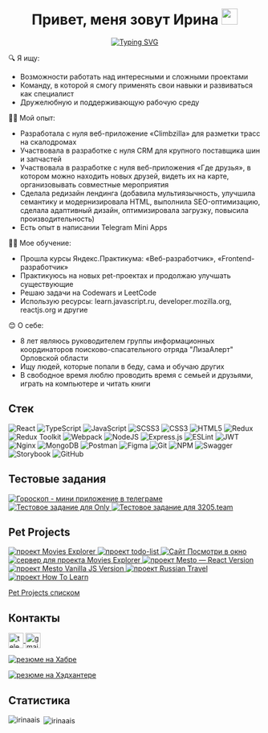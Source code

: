 <h1 align="center">Привет, меня зовут Ирина
  <img src="https://github.com/blackcater/blackcater/raw/main/images/Hi.gif" height="32"/>
</h1>
<p align="center">
  <a href="https://git.io/typing-svg">
    <img src="https://readme-typing-svg.herokuapp.com?font=Fira+Code&pause=1000&color=EFF7F2&background=BB2649&center=true&vCenter=true&width=435&lines=%D0%AF+%E2%80%94+frontend-%D1%80%D0%B0%D0%B7%D1%80%D0%B0%D0%B1%D0%BE%D1%82%D1%87%D0%B8%D0%BA" alt="Typing SVG" />
  </a>
</p>

🔍 Я ищу:

- Возможности работать над интересными и сложными проектами
- Команду, в которой я смогу применять свои навыки и развиваться как специалист
- Дружелюбную и поддерживающую рабочую среду
  
👩‍💻 Мой опыт:

- Разработала с нуля веб-приложение «Climbzilla» для разметки трасс на скалодромах
- Участвовала в разработке с нуля CRM для крупного поставщика шин и запчастей
- Участвовала в разработке с нуля веб-приложения «Где друзья», в котором можно находить новых друзей, видеть их на карте, организовывать совместные мероприятия
- Сделала редизайн лендинга (добавила мультиязычность, улучшила семантику и модернизировала HTML, выполнила SEO-оптимизацию, сделала адаптивный дизайн, оптимизировала загрузку, повысила производительность)
- Есть опыт в написании Telegram Mini Apps
  
👩‍🎓 Мое обучение:

- Прошла курсы Яндекс.Практикума: «Веб-разработчик», «Frontend-разработчик»
- Практикуюсь на новых pet-проектах и продолжаю улучшать существующие
- Решаю задачи на Codewars и LeetCode
- Использую ресурсы: learn.javascript.ru, developer.mozilla.org, reactjs.org и другие

😊 О себе:

- 8 лет являюсь руководителем группы информационных координаторов поисково-спасательного отряда "ЛизаАлерт" Орловской области
- Ищу людей, которые попали в беду, сама и обучаю других
- В свободное время люблю проводить время с семьей и друзьями, играть на компьютере и читать книги

  
<h2>Cтек</h2>

![React](https://img.shields.io/badge/react-%2320232a.svg?style=for-the-badge&logo=react&logoColor=%2361DAFB)
![TypeScript](https://img.shields.io/badge/typescript-%23007ACC.svg?style=for-the-badge&logo=typescript&logoColor=white)
![JavaScript](https://img.shields.io/badge/javascript-%23323330.svg?style=for-the-badge&logo=javascript&logoColor=%23F7DF1E)
![SCSS3](https://img.shields.io/badge/scss-%231573B6.svg?style=for-the-badge&logo=css3&logoColor=white)
![CSS3](https://img.shields.io/badge/css3-%231572B6.svg?style=for-the-badge&logo=css3&logoColor=white)
![HTML5](https://img.shields.io/badge/html5-%23E34F26.svg?style=for-the-badge&logo=html5&logoColor=white)
![Redux](https://img.shields.io/badge/redux-%23593d88.svg?style=for-the-badge&logo=redux&logoColor=white)
![Redux Toolkit](https://img.shields.io/badge/redux.toolkit-%23593d78.svg?style=for-the-badge&logo=redux&logoColor=white)
![Webpack](https://img.shields.io/badge/webpack-%238DD6F9.svg?style=for-the-badge&logo=webpack&logoColor=black)
![NodeJS](https://img.shields.io/badge/node.js-6DA55F?style=for-the-badge&logo=node.js&logoColor=white)
![Express.js](https://img.shields.io/badge/express.js-%23404d59.svg?style=for-the-badge&logo=express&logoColor=%2361DAFB)
![ESLint](https://img.shields.io/badge/ESLint-4B3263?style=for-the-badge&logo=eslint&logoColor=white)
![JWT](https://img.shields.io/badge/JWT-black?style=for-the-badge&logo=JSON%20web%20tokens)
![Nginx](https://img.shields.io/badge/nginx-%23009639.svg?style=for-the-badge&logo=nginx&logoColor=white)
![MongoDB](https://img.shields.io/badge/MongoDB-%234ea94b.svg?style=for-the-badge&logo=mongodb&logoColor=white)
![Postman](https://img.shields.io/badge/Postman-FF6C37?style=for-the-badge&logo=postman&logoColor=white)
![Figma](https://img.shields.io/badge/figma-%23F24E1E.svg?style=for-the-badge&logo=figma&logoColor=white)
![Git](https://img.shields.io/badge/git-%23F05033.svg?style=for-the-badge&logo=git&logoColor=white)
![NPM](https://img.shields.io/badge/NPM-%23000000.svg?style=for-the-badge&logo=npm&logoColor=white)
![Swagger](https://img.shields.io/badge/-Swagger-%23Clojure?style=for-the-badge&logo=swagger&logoColor=white)
![Storybook](https://img.shields.io/badge/-Storybook-FF4785?style=for-the-badge&logo=storybook&logoColor=white)
![GitHub](https://img.shields.io/badge/github-%23121011.svg?style=for-the-badge&logo=github&logoColor=white)

<h2 >Тестовые задания</h2>
<p align="left">
  <a href="https://github.com/irinaais/telegram-horoscope-app" target="_blank">
    <img alt="Гороскоп - мини приложение в телеграме" src="https://img.shields.io/badge/Telegram--Mini--App--Horoscope-D8BFD8?style=for-the-badge">
  </a>
  <a href="https://github.com/irinaais/onlyTest" target="_blank">
    <img alt="Тестовое задание для Only" src="https://img.shields.io/badge/onlyTest-cfbaf0?style=for-the-badge">
  </a>
  <a href="https://github.com/irinaais/3205_test" target="_blank">
    <img alt="Тестовое задание для 3205.team" src="https://img.shields.io/badge/3205.team-a3c4f3?style=for-the-badge">
  </a>
</p>

<h2 >Pet Projects</h2>
<p align="left">
  <a href="https://github.com/irinaais/movies-explorer-frontend" target="_blank">
    <img alt="проект Movies Explorer" src="https://img.shields.io/badge/Movies--Explorer--frontend-D8BFD8?style=for-the-badge">
  </a>
  <a href="https://github.com/irinaais/ToDo-Planner" target="_blank">
    <img alt="проект todo-list" src="https://img.shields.io/badge/ToDo--Planner--Vanilla--JS--Version-cfbaf0?style=for-the-badge">
  </a>
  <a href="https://github.com/irinaais/posmotri_v_okno" target="_blank">
    <img alt="Сайт Посмотри в окно" src="https://img.shields.io/badge/Posmotri--v--okno-CCCCFF?style=for-the-badge">
  </a>
  <a href="https://github.com/irinaais/movies-explorer-api" target="_blank">
    <img alt="сервер для проекта Movies Explorer" src="https://img.shields.io/badge/Movies--Explorer--backend-a3c4f3?style=for-the-badge">
  </a>
  <a href="https://github.com/irinaais/react-mesto-api-full" target="_blank">
    <img alt="проект Mesto — React Version" src="https://img.shields.io/badge/Mesto--React--Version-90dbf4?style=for-the-badge">
  </a>
  <a href="https://github.com/irinaais/mesto" target="_blank">
    <img alt="проект Mesto Vanilla JS Version" src="https://img.shields.io/badge/Mesto--Vanilla--JS--Version-8eecf5?style=for-the-badge">
  </a>
  <a href="https://github.com/irinaais/russian-travel" target="_blank">
    <img alt="проект Russian Travel" src="https://img.shields.io/badge/Russian--Travel-98f5e1?style=for-the-badge">
  </a>
  <a href="https://github.com/irinaais/how-to-learn" target="_blank">
    <img alt="проект How To Learn" src="https://img.shields.io/badge/How--To--Learn-b9fbc0?style=for-the-badge">
  </a>
</p>
<p>
  <a href="https://github.com/irinaais?tab=stars" target="_blank">
   Pet Projects списком
  </a>
</p>

<h2 align="left">Контакты</h2>
<p align="left">
  <a href="https://telegram.im/@Iris57" target="blank">
    <img align="center" src="https://user-images.githubusercontent.com/94970622/214825222-183351b0-5b5c-444c-b459-512181d8fc48.png" alt="telegram" height="30" width="30" />
  </a>
  <a href="mailto:irinaais90@gmail.com" target="blank">
    <img align="center" src="https://user-images.githubusercontent.com/94970622/214825481-dc54038e-5a13-46fa-9f82-d0cf4a435ed4.png" alt="gmail" height="30" width="30" />
  </a>
</p>
                                                                                                        
<p align="left">
  <a href="https://career.habr.com/irina_ais_90" target="blank">
    <img alt="резюме на Хабре" src="https://img.shields.io/badge/%D0%A0%D0%B5%D0%B7%D1%8E%D0%BC%D0%B5-HABR-critical?style=for-the-badge"/>
  </a>
</p>

<p align="left">
  <a href="https://hh.ru/resume/89b2c115ff0ba369eb0039ed1f7a796a68525a" target="blank">
    <img alt="резюме на Хэдхантере" src="https://img.shields.io/badge/%D0%A0%D0%B5%D0%B7%D1%8E%D0%BC%D0%B5-HH.ru-critical?style=for-the-badge"/>
  </a>
</p> 

<h2 align="left">Статистика</h2>
<p><img align="left" src="https://github-readme-stats-sigma-five.vercel.app/api/top-langs?username=irinaais&show_icons=true&locale=en&layout=compact" alt="irinaais" /></p>

<p>&nbsp;<img align="center" src="https://github-readme-stats-sigma-five.vercel.app/api?username=irinaais&show_icons=true&locale=en" alt="irinaais" /></p>                                                                                                                                   
